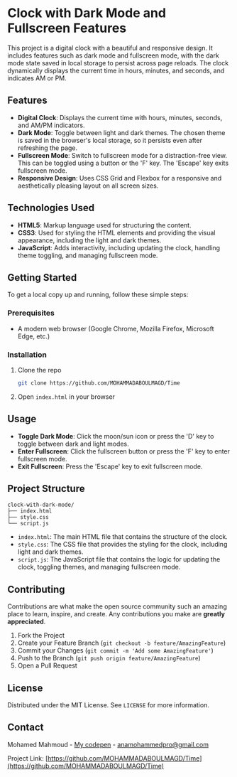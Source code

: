 # Clock with Dark Mode and Fullscreen Features

This project is a digital clock with a beautiful and responsive design. It includes features such as dark mode and fullscreen mode, with the dark mode state saved in local storage to persist across page reloads. The clock dynamically displays the current time in hours, minutes, and seconds, and indicates AM or PM.

## Features

- **Digital Clock**: Displays the current time with hours, minutes, seconds, and AM/PM indicators.
- **Dark Mode**: Toggle between light and dark themes. The chosen theme is saved in the browser's local storage, so it persists even after refreshing the page.
- **Fullscreen Mode**: Switch to fullscreen mode for a distraction-free view. This can be toggled using a button or the 'F' key. The 'Escape' key exits fullscreen mode.
- **Responsive Design**: Uses CSS Grid and Flexbox for a responsive and aesthetically pleasing layout on all screen sizes.

## Technologies Used

- **HTML5**: Markup language used for structuring the content.
- **CSS3**: Used for styling the HTML elements and providing the visual appearance, including the light and dark themes.
- **JavaScript**: Adds interactivity, including updating the clock, handling theme toggling, and managing fullscreen mode.

## Getting Started

To get a local copy up and running, follow these simple steps:

### Prerequisites

- A modern web browser (Google Chrome, Mozilla Firefox, Microsoft Edge, etc.)

### Installation

1. Clone the repo
   ```sh
   git clone https://github.com/MOHAMMADABOULMAGD/Time
   ```
2. Open `index.html` in your browser

## Usage

- **Toggle Dark Mode**: Click the moon/sun icon or press the 'D' key to toggle between dark and light modes.
- **Enter Fullscreen**: Click the fullscreen button or press the 'F' key to enter fullscreen mode.
- **Exit Fullscreen**: Press the 'Escape' key to exit fullscreen mode.

## Project Structure

```
clock-with-dark-mode/
├── index.html
├── style.css
└── script.js
```

- `index.html`: The main HTML file that contains the structure of the clock.
- `style.css`: The CSS file that provides the styling for the clock, including light and dark themes.
- `script.js`: The JavaScript file that contains the logic for updating the clock, toggling themes, and managing fullscreen mode.

## Contributing

Contributions are what make the open source community such an amazing place to learn, inspire, and create. Any contributions you make are **greatly appreciated**.

1. Fork the Project
2. Create your Feature Branch (`git checkout -b feature/AmazingFeature`)
3. Commit your Changes (`git commit -m 'Add some AmazingFeature'`)
4. Push to the Branch (`git push origin feature/AmazingFeature`)
5. Open a Pull Request

## License

Distributed under the MIT License. See `LICENSE` for more information.

## Contact

Mohamed Mahmoud - [My codepen](https://codepen.io/MohamedMahmoud19) - anamohammedpro@gmail.com

Project Link: [https://github.com/MOHAMMADABOULMAGD/Time](https://github.com/MOHAMMADABOULMAGD/Time)
